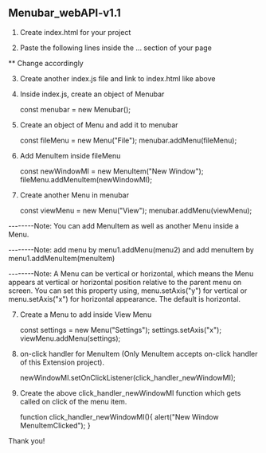 Menubar_webAPI-v1.1
-------------------------------------------
1. Create index.html for your project

2. Paste the following lines inside the <head> ... </head> section of your page

	<link rel="stylesheet" href="<path to API folder>/styles/Menubar.css"/>
	<script src="<path to API folder>/scripts/Menubar.js"></script>

** Change <path to API folder> accordingly

3. Create another index.js file and link to index.html like above

3. Inside index.js, create an object of Menubar

	const menubar = new Menubar();

4. Create an object of Menu and add it to menubar

	const fileMenu = new Menu("File");
	menubar.addMenu(fileMenu);

5. Add MenuItem inside fileMenu

	const newWindowMI = new MenuItem("New Window");
	fileMenu.addMenuItem(newWindowMI);

6. Create another Menu in menubar

	const viewMenu = new Menu("View");
	menubar.addMenu(viewMenu);

--------Note: You can add MenuItem as well as another Menu inside a Menu.

--------Note: add menu by menu1.addMenu(menu2) and add menuItem by menu1.addMenuItem(menuItem)

--------Note: A Menu can be vertical or horizontal, which means the Menu appears at vertical or horizontal position relative to the parent menu on screen.
You can set this property using, menu.setAxis("y") for vertical or menu.setAxis("x") for horizontal appearance. The default is horizontal.

7. Create a Menu to add inside View Menu

	const settings = new Menu("Settings");
	settings.setAxis("x");
	viewMenu.addMenu(settings);

8. on-click handler for MenuItem (Only MenuItem accepts on-click handler of this Extension project).

	newWindowMI.setOnClickListener(click_handler_newWindowMI);

9. Create the above click_handler_newWindowMI function which gets called on click of the menu item.

	function click_handler_newWindowMI(){
		alert("New Window MenuItemClicked");
	}

Thank you!

